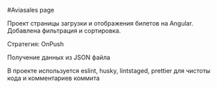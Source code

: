#Aviasales page

Проект страницы загрузки и отображения билетов на Angular.
Добавлена фильтрация и сортировка.

Стратегия: OnPush

Получение данных из JSON файла

В проекте используется eslint, husky, lintstaged, prettier для чистоты кода и комментариев коммита 

